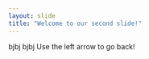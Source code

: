 ```yaml
---
layout: slide
title: "Welcome to our second slide!"
---
```

bjbj  bjbj
Use the left arrow to go back!
